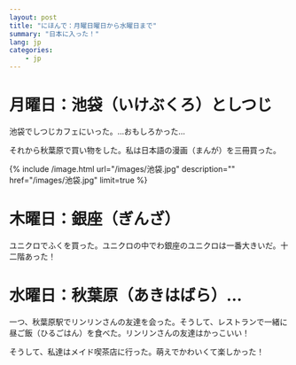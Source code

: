 ```yaml
---
layout: post
title: "にほんで：月曜日曜日から水曜日まで"
summary: "日本に入った！"
lang: jp
categories:
    - jp
---
```


月曜日：池袋（いけぶくろ）としつじ
==============

池袋でしつじカフェにいった。…おもしろかった…

それから秋葉原で買い物をした。私は日本語の漫画（まんが）を三冊買った。

{% include /image.html url="/images/池袋.jpg" description="" href="/images/池袋.jpg" limit=true %}

木曜日：銀座（ぎんざ）
==================

ユニクロでふくを買った。ユニクロの中でわ銀座のユニクロは一番大きいだ。十二階あった！

水曜日：秋葉原（あきはばら）…
===================
一つ、秋葉原駅でリンリンさんの友達を会った。そうして、レストランで一緒に昼ご飯（ひるごはん）を食べた。リンリンさんの友達はかっこいい！

そうして、私達はメイド喫茶店に行った。萌えでかわいくて楽しかった！




